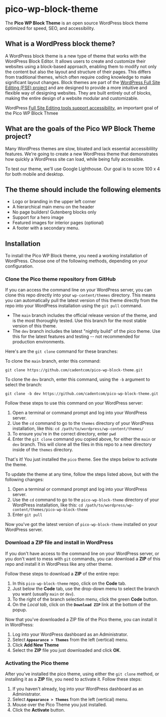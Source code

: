 # pico-wp-block-theme

The **Pico WP Block Theme** is an open source WordPress block theme optimized for speed, SEO, and accessibility.

## What is a WordPress block theme?

A WordPress block theme is a new type of theme that works with the WordPress Block Editor. It allows users to create and customize their websites using a block-based approach, enabling them to modify not only the content but also the layout and structure of their pages. This differs from traditional themes, which often require coding knowledge to make significant layout changes. Block themes are part of the [WordPress Full Site Editing (FSE) project](https://fullsiteediting.com/) and are designed to provide a more intuitive and flexible way of designing websites. They are built entirely out of blocks, making the entire design of a website modular and customizable.

WordPress [Full Site Editing tools support accessibility](https://webdesign.tutsplus.com/accessibility-and-user-experience-in-wordpress-full-site-editing--cms-108460a), an important goal of the Pico WP Block Thmee

## What are the goals of the Pico WP Block Theme project?

Many WordPress themes are slow, bloated and lack essential accessiblility features. We're going to create a new WordPress theme that demonstrates how quickly a WordPress site can load, while being fully accessible.

To test our theme, we'll use Google Lighthouse. Our goal is to score 100 x 4 for both mobile and desktop.

## The theme should include the following elements

- Logo or branding in the upper left corner
- A hierarchical main menu on the header
- No page builders! Gutenberg blocks only
- Support for a hero image
- Featured images for interior pages (optional)
- A footer with a secondary menu.

## Installation

To install the Pico WP Block theme, you need a working installation of WordPress. Choose one of the following methods, depending on your configuration.

### Clone the Pico theme repository from GitHub

If you can access the command line on your WordPress server, you can clone this repo directly into your `wp-content/themes` directory. This means you can automatically pull the latest version of this theme directly from the repo into your WordPress installation using the `git pull` command.

- The `main` branch includes the official release version of the theme, and is the most thoroughly tested. Use this branch for the most stable version of this theme.
- The `dev` branch includes the latest "nightly build" of the pico theme. Use this for the latest features and testing -- not recommended for production environments.

Here's are the `git clone` command for these branches:

To clone the `main` branch, enter this command:

`git clone https://github.com/cadentcom/pico-wp-block-theme.git`

To clone the `dev` branch, enter this command, using the `-b` argument to select the branch:

`git clone -b dev https://github.com/cadentcom/pico-wp-block-theme.git`

Follow these steps to use this command on your WordPress server:

1. Open a terminal or command prompt and log into your WordPress server.
2. Use the `cd` command to go to the `themes` directory of your WordPress installation, like this: `cd /path/to/wordpress/wp-content/themes/`
3. To ensure you're in the correct directory, enter `pwd`
4. Enter the `git clone` command you copied above, for either the `main` or `dev` branch. This will clone all the files in this repo to a new directory inside of the `themes` directory.

That's it! You just installed the `pico` theme. See the steps below to activate the theme.

To update the theme at any time, follow the steps listed above, but with the following changes:

1. Open a terminal or command prompt and log into your WordPress server.
2. Use the `cd` command to go to the `pico-wp-block-theme` directory of your WordPress installation, like this: `cd /path/to/wordpress/wp-content/themes/pico-wp-block-theme`
3. Enter `git pull`

Now you've got the latest version of `pico-wp-block-theme` installed on your WordPress server.

### Download a ZIP file and install in WordPress

If you don't have access to the command line on your WordPress server, or you don't want to mess with `git` commands, you can download a **ZIP** of this repo and install it in WordPress like any other theme.

Follow these steps to download a **ZIP** of the entire repo:

1. In this `pico-wp-block-theme` repo, click on the **Code** tab.
2. Just below the **Code** tab, use the drop-down menu to select the branch you want (usually `main` or `dev`).
3. To the right of the branch selection menu, click the green **Code** button.
4. On the *Local tab*, click on the **`Download ZIP`** link at the bottom of the popup.

Now that you've downloaded a ZIP file of the Pico theme, you can install it in WordPress:

1. Log into your WordPress dashboard as an Administrator.
2. Select **`Appearance > Themes`** from the left (vertical) menu.
3. Click **Add New Theme**
4. Select the **ZIP** file you just downloaded and click **OK**.

### Activating the Pico theme

After you've installed the pico theme, using either the `git clone` method, or installing it as a **ZIP** file, you need to activate it. Follow these steps:

1. If you haven't already, log into your WordPress dashboard as an Administrator.
2. Select **`Appearance > Themes`** from the left (vertical) menu.
3. Mouse over the Pico Theme you just installed.
4. Click the **Activate** button.